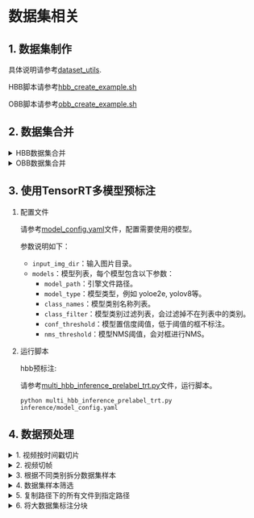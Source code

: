 <!--
 * @Author: BTZN0325 sunjiahui@boton-tech.com
 * @Date: 2023-11-09 15:14:46
 * @LastEditors: BTZN0325 sunjiahui@boton-tech.com
 * @LastEditTime: 2023-11-09 15:14:56
 * @Description:
-->
# 数据集相关

## 1. 数据集制作

具体说明请参考[dataset_utils](./dataset_utils/README.md).

HBB脚本请参考[hbb_create_example.sh](./examples/hbb_create_example.sh)

OBB脚本请参考[obb_create_example.sh](./examples/obb_create_example.sh)


## 2. 数据集合并

<details>
<summary>HBB数据集合并</summary>

HBB脚本请参考[hbb_merge_example.sh](./examples/hbb_merge_example.sh)

HBB数据集合并，以下示例脚本会将`/src/path/to/dataset1`, `/src/path/to/dataset2`, `/src/path/to/dataset3`合并至`/dst/path/to/merged/dataset`，并保持合并后的训练集和验证集划分一致：
```
python preprocessing/merge_hbb_dataset.py
    /src/path/to/dataset1 /src/path/to/dataset2 /src/path/to/dataset3
    /dst/path/to/merged/dataset
```

参数说明：
- `/src/path/to/dataset1`, `/src/path/to/dataset2`, ...: 需要合并的数据集路径，每个数据集需要根据[hbb_create_example.sh](./examples/hbb_create_example.sh)制作数据集，获得必要的文件。
- `/dst/path/to/merged/dataset`: 合并完后，数据集的目标路径。

</details>

<details>
<summary>OBB数据集合并</summary>

OBB脚本请参考[obb_merge_example.sh](./examples/obb_merge_example.sh)

OBB数据集合并，以下示例脚本会将`/src/path/to/dataset1`, `/src/path/to/dataset2`, `/src/path/to/dataset3`合并至`/dst/path/to/merged/dataset`，并保持合并后的训练集和验证集划分一致：
```
python preprocessing/merge_obb_dataset.py
    /src/path/to/dataset1 /src/path/to/dataset2 /src/path/to/dataset3
    /dst/path/to/merged/dataset
```

参数说明：
- `/src/path/to/dataset1`, `/src/path/to/dataset2`, ...: 需要合并的数据集路径，每个数据集需要根据[obb_create_example.sh](./examples/obb_create_example.sh)制作数据集，获得必要的文件。
- `/dst/path/to/merged/dataset`: 合并完后，数据集的目标路径。
</details>


## 3. 使用TensorRT多模型预标注

1. 配置文件

    请参考[model_config.yaml](./inference/model_config.yaml)文件，配置需要使用的模型。

    参数说明如下：
    - `input_img_dir`：输入图片目录。
    - `models`：模型列表，每个模型包含以下参数：
        - `model_path`：引擎文件路径。
        - `model_type`：模型类型，例如 yoloe2e, yolov8等。
        - `class_names`：模型类别名称列表。
        - `class_filter`：模型类别过滤列表，会过滤掉不在列表中的类别。
        - `conf_threshold`：模型置信度阈值，低于阈值的框不标注。
        - `nms_threshold`：模型NMS阈值，会对框进行NMS。

2. 运行脚本

    hbb预标注:

    请参考[multi_hbb_inference_prelabel_trt.py](./multi_hbb_inference_prelabel_trt.py)文件，运行脚本。
    ```
    python multi_hbb_inference_prelabel_trt.py inference/model_config.yaml
    ```


## 4. 数据预处理

<details>
<summary>1. 视频按时间戳切片</summary>

视频按时间戳切片脚本请参考[video_extractor_example.sh](./examples/video_extractor_example.sh)

使用FFmpeg代替OpenCV进行视频切片，减少灰色帧出现的情况。

```
video_dir=/data/video
out_dir=/data/video_clips
json_file=configs/video_extractor.json

# 无法递归video_dir下的子目录，只能处理video_dir下的文件
python preprocessing/video_extractor.py ${video_dir} ${out_dir} --json-file ${json_file} --log-level DEBUG
```

参数说明：
- `video_dir`：视频文件目录，脚本会处理该目录下的所有视频文件，但`不会递归`子目录。
- `out_dir`：输出目录，脚本会将提取的帧保存到该目录。
- `json_file`：配置文件，脚本会根据该文件中的配置进行视频切片。格式为 {"video.mp4": ["00:00:05"-"00:00:10", "00:01:00"-"00:01:05"]}，表示对video.mp4视频文件在5秒到10秒和1分钟到1分5秒的时间段进行切片。
- `log-level`：日志级别，默认为INFO。

</details>

<details>
<summary>2. 视频切帧</summary>

视频切帧脚本请参考[video_frame_extractor_example.sh](./examples/video_frame_extractor_example.sh)

使用FFmpeg代替OpenCV进行视频切帧，减少灰色帧出现的情况。

```
video_dir=/data/video
out_dir=/data/frame
skip=10

# 递归video_dir下的子目录，处理video_dir下的所有文件
python preprocessing/video_frame_extractor.py ${video_dir} ${out_dir} --skip ${skip} --log-level DEBUG
```

参数说明：
- `video_dir`：视频文件目录，脚本`会递归`video_dir下的子目录，处理video_dir下的所有文件
- `out_dir`：输出目录，脚本会将提取的帧保存到该目录。
- `json_file`：配置文件，脚本会根据该文件中的配置进行视频切片。格式为 {"video.mp4": ["00:00:05"-"00:00:10", "00:01:00"-"00:01:05"]}，表示对video.mp4视频文件在5秒到10秒和1分钟到1分5秒的时间段进行切片。
- `log-level`：日志级别，默认为INFO。

</details>

<details>
<summary>3. 根据不同类别拆分数据集样本</summary>

根据不同类别拆分数据集样本脚本请参考[dataset_splitter_example.sh](./examples/dataset_splitter_example.sh)

该脚本主要是为了将数据集中的样本按照类别进行拆分，方便后续的训练和验证。在前期标注时，可能会按照标注规则标注所有样本，但在训练时可能只需要某些类别的样本进行训练。因此该脚本会根据json文件中的配置，将包含`对应类别的样本`以及`负样本`复制到要拆分的数据集根目录下的`subdataset`目录下，并以数据集名称命名文件夹。数据集根目录必须包含`images`和`Annotations`文件夹，分别存放图片和VOC格式的标注文件。

```
data_dir=/data/dataset
config_file=configs/dataset_splitter.json

python preprocessing/dataset_splitter.py --source_dir ${data_dir} --config_file ${config_file}

# python preprocessing/dataset_splitter.py --config '{"fire-smoke": ["fire", "smoke"], "person": ["person"], "person_behavior": ["smoking", "tx"]}'
```

参数说明：
- `data_dir`：数据集根目录，必须包含`images`和`Annotations`文件夹，分别存放图片和VOC格式的标注文件。
- `config_file`：配置文件，脚本会根据该文件中的配置进行数据集拆分。格式为 `{"subdataset_name": ["class1", "class2", ...]}`，表示将包含`class1`, `class2`, ...类别的样本复制到`subdataset_name`文件夹下。脚本会在数据集根目录下创建`subdataset`文件夹，并在其中创建对应的子文件夹。

</details>

<details>
<summary>4. 数据集样本筛选</summary>

数据集样本筛选脚本请参考[filter_samples_by_json_example.sh](./examples/filter_samples_by_json_example.sh)

该脚本主要是为了将特定包含特定类别的样本筛选出来，符合要求的样本会连同标签一起复制到数据集根目录下的`select`目录下。

```
img_dir=/data/src
cls="legs tx"
num=1

# 无法递归img_dir下的子目录，只能处理img_dir下的文件
python preprocessing/filter_samples_by_json.py -s ${img_dir} -c ${cls} -n ${num}
```

参数说明：
- `img_dir`：图片文件目录，脚本会处理该目录下的所有图片文件，但`不会递归`子目录。
- `cls`：需要筛选的类别，多个类别用空格分隔。
- `num`：每个类别需要筛选的样本数量，默认为1，即当某个类别的数量超过num个就挑选出来。

</details>

<details>
<summary>5. 复制路径下的所有文件到指定路径</summary>

复制路径下的所有文件到指定路径脚本请参考[gather_samples_example.sh](./examples/gather_samples_example.sh)

该脚本主要是为了递归复制指定路径下的所有文件到目标路径（复制到同一个目录下），方便后续的处理。

```
src_dir=/data/src
dst_dir=/data/dst

# 可以递归src_dir下的子目录，处理所有文件，包括子目录下的文件，复制到dst_dir
python preprocessing/gather_samples.py -s ${src_dir} -d ${dst_dir}
```

参数说明：
- `src_dir`：源目录，脚本会递归处理该目录下的所有文件，包括子目录下的文件。
- `dst_dir`：目标目录，脚本会将处理后的文件复制到该目录。

</details>

<details>
<summary>6. 将大数据集标注分块</summary>

将大数据集标注分块脚本请参考[chunk_samples_example.sh](./examples/chunk_samples_example.sh)

该脚本主要是为了将X-AnyLabeling标注好的样本进行平均切块，方便持续迭代修改标签。

```
img_dir=/data/src
out_dir=/data/dst
chunk_size=1000

# 无法递归img_dir下的子目录，只能处理img_dir下的文件
python preprocessing/chunk_samples.py ${img_dir} ${out_dir} --chunk-size ${chunk_size}
```

参数说明：
- `img_dir`：图片文件目录，脚本会处理该目录下的所有图片文件，但`不会递归`子目录。如果图片没有对应的json标注文件，会跳过该图片。
- `out_dir`：输出目录，脚本会将处理后的文件复制到该目录。
- `chunk_size`：每个块的样本数量，默认为1000，即将样本平均切分为每块。

</details>